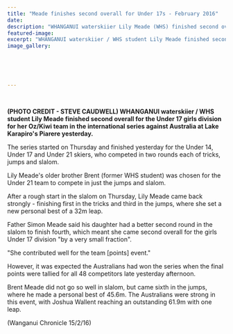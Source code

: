 ```yaml
---
title: "Meade finishes second overall for Under 17s - February 2016"
date: 
description: "WHANGANUI waterskiier Lily Meade (WHS) finished second overall for the Under 17 girls division for her Oz/Kiwi team in the international series against Australia at Lake Karapiro's Piarere yesterday."
featured-image: 
excerpt: "WHANGANUI waterskiier / WHS student Lily Meade finished second overall for the Under 17 girls division for her Oz/Kiwi team in the international series against Australia at Lake Karapiro's Piarere yesterday, Wanganui Chronicle article on 15/2/16..."
image_gallery:
	
	
	
	
	
---
```


<p>&nbsp;</p>
<p><strong><span>(PHOTO CREDIT - STEVE CAUDWELL)&nbsp;</span>WHANGANUI waterskiier / WHS student Lily Meade finished second overall for the Under 17 girls division for her Oz/Kiwi team in the international series against Australia at Lake Karapiro's Piarere yesterday.</strong></p>
<p>The series started on Thursday and finished yesterday for the Under 14, Under 17 and Under 21 skiers, who competed in two rounds each of tricks, jumps and slalom.</p>
<p>Lily Meade's older brother Brent (former WHS student) was chosen for the Under 21 team to compete in just the jumps and slalom.</p>
<p>After a rough start in the slalom on Thursday, Lily Meade came back strongly - finishing first in the tricks and third in the jumps, where she set a new personal best of a 32m leap.</p>
<p>Father Simon Meade said his daughter had a better second round in the slalom to finish fourth, which meant she came second overall for the girls Under 17 division "by a very small fraction".</p>
<p>"She contributed well for the team [points] event."</p>
<p>However, it was expected the Australians had won the series when the final points were tallied for all 48 competitors late yesterday afternoon.</p>
<p>Brent Meade did not go so well in slalom, but came sixth in the jumps, where he made a personal best of 45.6m. The Australians were strong in this event, with Joshua Wallent reaching an outstanding 61.9m with one leap.</p>
<p>(Wanganui Chronicle 15/2/16)</p>

